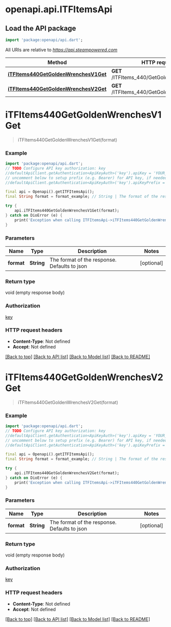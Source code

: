 # openapi.api.ITFItemsApi

## Load the API package
```dart
import 'package:openapi/api.dart';
```

All URIs are relative to *https://api.steampowered.com*

Method | HTTP request | Description
------------- | ------------- | -------------
[**iTFItems440GetGoldenWrenchesV1Get**](ITFItemsApi.md#itfitems440getgoldenwrenchesv1get) | **GET** /ITFItems_440/GetGoldenWrenches/v1 | 
[**iTFItems440GetGoldenWrenchesV2Get**](ITFItemsApi.md#itfitems440getgoldenwrenchesv2get) | **GET** /ITFItems_440/GetGoldenWrenches/v2 | 


# **iTFItems440GetGoldenWrenchesV1Get**
> iTFItems440GetGoldenWrenchesV1Get(format)



### Example
```dart
import 'package:openapi/api.dart';
// TODO Configure API key authorization: key
//defaultApiClient.getAuthentication<ApiKeyAuth>('key').apiKey = 'YOUR_API_KEY';
// uncomment below to setup prefix (e.g. Bearer) for API key, if needed
//defaultApiClient.getAuthentication<ApiKeyAuth>('key').apiKeyPrefix = 'Bearer';

final api = Openapi().getITFItemsApi();
final String format = format_example; // String | The format of the response. Defaults to json

try {
    api.iTFItems440GetGoldenWrenchesV1Get(format);
} catch on DioError (e) {
    print('Exception when calling ITFItemsApi->iTFItems440GetGoldenWrenchesV1Get: $e\n');
}
```

### Parameters

Name | Type | Description  | Notes
------------- | ------------- | ------------- | -------------
 **format** | **String**| The format of the response. Defaults to json | [optional] 

### Return type

void (empty response body)

### Authorization

[key](../README.md#key)

### HTTP request headers

 - **Content-Type**: Not defined
 - **Accept**: Not defined

[[Back to top]](#) [[Back to API list]](../README.md#documentation-for-api-endpoints) [[Back to Model list]](../README.md#documentation-for-models) [[Back to README]](../README.md)

# **iTFItems440GetGoldenWrenchesV2Get**
> iTFItems440GetGoldenWrenchesV2Get(format)



### Example
```dart
import 'package:openapi/api.dart';
// TODO Configure API key authorization: key
//defaultApiClient.getAuthentication<ApiKeyAuth>('key').apiKey = 'YOUR_API_KEY';
// uncomment below to setup prefix (e.g. Bearer) for API key, if needed
//defaultApiClient.getAuthentication<ApiKeyAuth>('key').apiKeyPrefix = 'Bearer';

final api = Openapi().getITFItemsApi();
final String format = format_example; // String | The format of the response. Defaults to json

try {
    api.iTFItems440GetGoldenWrenchesV2Get(format);
} catch on DioError (e) {
    print('Exception when calling ITFItemsApi->iTFItems440GetGoldenWrenchesV2Get: $e\n');
}
```

### Parameters

Name | Type | Description  | Notes
------------- | ------------- | ------------- | -------------
 **format** | **String**| The format of the response. Defaults to json | [optional] 

### Return type

void (empty response body)

### Authorization

[key](../README.md#key)

### HTTP request headers

 - **Content-Type**: Not defined
 - **Accept**: Not defined

[[Back to top]](#) [[Back to API list]](../README.md#documentation-for-api-endpoints) [[Back to Model list]](../README.md#documentation-for-models) [[Back to README]](../README.md)

